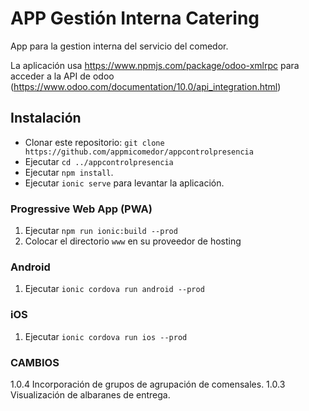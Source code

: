 # APP Gestión Interna Catering

App para la gestion interna del servicio del comedor.

La aplicación usa https://www.npmjs.com/package/odoo-xmlrpc para acceder a la API de odoo (https://www.odoo.com/documentation/10.0/api_integration.html)


## Instalación

* Clonar este repositorio: `git clone https://github.com/appmicomedor/appcontrolpresencia`
* Ejecutar `cd ../appcontrolpresencia`
* Ejecutar `npm install`.
* Ejecutar `ionic serve` para levantar la aplicación.

### Progressive Web App (PWA)

1. Ejecutar `npm run ionic:build --prod`
2. Colocar el directorio  `www` en su proveedor de hosting

### Android

1. Ejecutar `ionic cordova run android --prod`

### iOS

1. Ejecutar `ionic cordova run ios --prod`

### CAMBIOS
1.0.4 
  Incorporación de grupos de agrupación de comensales.
1.0.3
  Visualización de albaranes de entrega.
  
  
